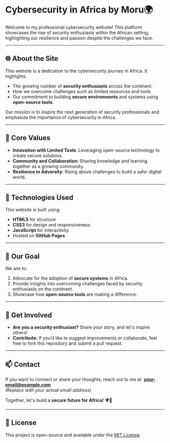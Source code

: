 # Cybersecurity in Africa by Moru🌍  
Welcome to my professional cybersecurity website! This platform showcases the rise of security enthusiasts within the African setting, highlighting our resilience and passion despite the challenges we face.  

---

## 🌐 About the Site  
This website is a dedication to the cybersecurity journey in Africa. It highlights:  
- The growing number of **security enthusiasts** across the continent.  
- How we overcome challenges such as limited resources and tools.  
- Our commitment to building **secure environments** and systems using **open-source tools**.  

Our mission is to inspire the next generation of security professionals and emphasize the importance of cybersecurity in Africa.  

---

## 🔑 Core Values  
- **Innovation with Limited Tools**: Leveraging open-source technology to create secure solutions.  
- **Community and Collaboration**: Sharing knowledge and learning together as a growing community.  
- **Resilience in Adversity**: Rising above challenges to build a safer digital world.  

---

## 🔧 Technologies Used  
This website is built using:  
- **HTML5** for structure  
- **CSS3** for design and responsiveness  
- **JavaScript** for interactivity  
- Hosted on **GitHub Pages**  

---

## 🌟 Our Goal  
We aim to:  
1. Advocate for the adoption of **secure systems** in Africa.  
2. Provide insights into overcoming challenges faced by security enthusiasts on the continent.  
3. Showcase how **open-source tools** are making a difference.  

---

## 🤝 Get Involved  
- **Are you a security enthusiast?** Share your story, and let's inspire others!  
- **Contribute:** If you’d like to suggest improvements or collaborate, feel free to fork this repository and submit a pull request.  

---

## 📫 Contact  
If you want to connect or share your thoughts, reach out to me at: **your-email@example.com**  
*(Replace with your actual email address)*  

Together, let's build a **secure future for Africa!** 🌍🔐  

---

## 📜 License  
This project is open-source and available under the [MIT License](LICENSE).  
